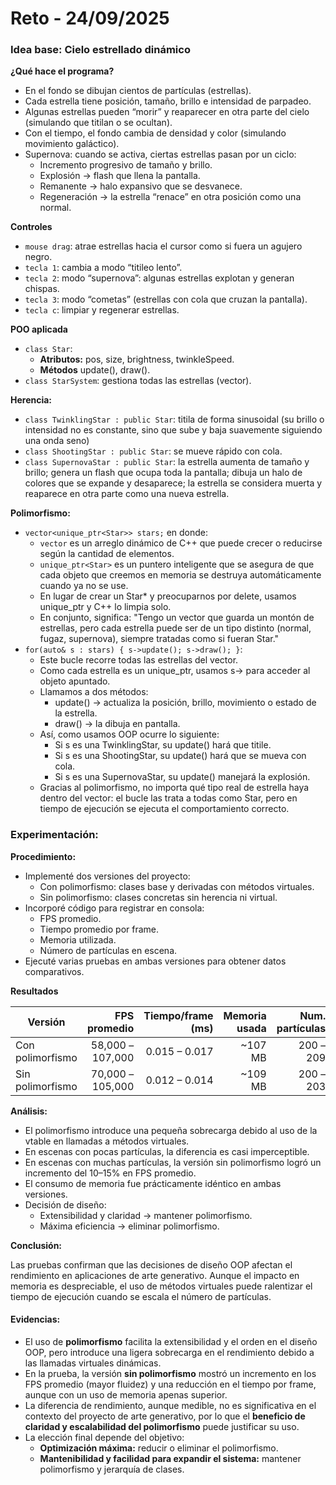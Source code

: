 # Reto - 24/09/2025
### Idea base: Cielo estrellado dinámico

**¿Qué hace el programa?**

- En el fondo se dibujan cientos de partículas (estrellas).
- Cada estrella tiene posición, tamaño, brillo e intensidad de parpadeo.
- Algunas estrellas pueden “morir” y reaparecer en otra parte del cielo (simulando que titilan o se ocultan).
- Con el tiempo, el fondo cambia de densidad y color (simulando movimiento galáctico).
- Supernova: cuando se activa, ciertas estrellas pasan por un ciclo:
    - Incremento progresivo de tamaño y brillo.
    - Explosión → flash que llena la pantalla.
    - Remanente → halo expansivo que se desvanece.
    - Regeneración → la estrella “renace” en otra posición como una normal.

**Controles**

- `mouse drag`: atrae estrellas hacia el cursor como si fuera un agujero negro.
- `tecla 1`: cambia a modo “titileo lento”.
- `tecla 2`: modo “supernova”: algunas estrellas explotan y generan chispas.
- `tecla 3`: modo “cometas” (estrellas con cola que cruzan la pantalla).
- `tecla c`: limpiar y regenerar estrellas.

**POO aplicada**

- `class Star`:
  - **Atributos:** pos, size, brightness, twinkleSpeed.
  - **Métodos** update(), draw().
- `class StarSystem`: gestiona todas las estrellas (vector).

**Herencia:**

- `class TwinklingStar : public Star`: titila de forma sinusoidal (su brillo o intensidad no es constante, sino que sube y baja suavemente siguiendo una onda seno)
- `class ShootingStar : public Star`: se mueve rápido con cola.
- `class SupernovaStar : public Star`: la estrella aumenta de tamaño y brillo; genera un flash que ocupa toda la pantalla; dibuja un halo de colores que se expande y desaparece; la estrella se considera muerta y reaparece en otra parte como una nueva estrella.

**Polimorfismo:**

- `vector<unique_ptr<Star>> stars;` en donde:
    - `vector` es un arreglo dinámico de C++ que puede crecer o reducirse según la cantidad de elementos.
    - `unique_ptr<Star>` es un puntero inteligente que se asegura de que cada objeto que creemos en memoria se destruya automáticamente cuando ya no se use.
    - En lugar de crear un Star* y preocuparnos por delete, usamos unique_ptr y C++ lo limpia solo.
    - En conjunto, significa: "Tengo un vector que guarda un montón de estrellas, pero cada estrella puede ser de un tipo distinto (normal, fugaz, supernova), siempre tratadas como si fueran Star."
- `for(auto& s : stars) { s->update(); s->draw(); }`:
    - Este bucle recorre todas las estrellas del vector.
    - Como cada estrella es un unique_ptr<Star>, usamos s-> para acceder al objeto apuntado.
    - Llamamos a dos métodos:
        - update() → actualiza la posición, brillo, movimiento o estado de la estrella.
        - draw() → la dibuja en pantalla.
    - Así, como usamos OOP ocurre lo siguiente:
        - Si s es una TwinklingStar, su update() hará que titile.
        - Si s es una ShootingStar, su update() hará que se mueva con cola.
        - Si s es una SupernovaStar, su update() manejará la explosión.
    - Gracias al polimorfismo, no importa qué tipo real de estrella haya dentro del vector: el bucle las trata a todas como Star, pero en tiempo de ejecución se ejecuta el comportamiento correcto.

### Experimentación:

**Procedimiento:**

- Implementé dos versiones del proyecto:
	- Con polimorfismo: clases base y derivadas con métodos virtuales.
	- Sin polimorfismo: clases concretas sin herencia ni virtual.
- Incorporé código para registrar en consola:
    - FPS promedio.
	- Tiempo promedio por frame.
	- Memoria utilizada.
	- Número de partículas en escena.
- Ejecuté varias pruebas en ambas versiones para obtener datos comparativos.

**Resultados**

| Versión              | FPS promedio      | Tiempo/frame (ms) | Memoria usada | Num. partículas |
|-----------------------|------------------:|------------------:|--------------:|----------------:|
| Con polimorfismo      | 58,000 – 107,000 | 0.015 – 0.017     | ~107 MB       | 200 – 209       |
| Sin polimorfismo      | 70,000 – 105,000 | 0.012 – 0.014     | ~109 MB       | 200 – 203       |

**Análisis:**

- El polimorfismo introduce una pequeña sobrecarga debido al uso de la vtable en llamadas a métodos virtuales.
- En escenas con pocas partículas, la diferencia es casi imperceptible.
- En escenas con muchas partículas, la versión sin polimorfismo logró un incremento del 10–15% en FPS promedio.
- El consumo de memoria fue prácticamente idéntico en ambas versiones.
- Decisión de diseño:
    - Extensibilidad y claridad → mantener polimorfismo.
	- Máxima eficiencia → eliminar polimorfismo.

**Conclusión:**

Las pruebas confirman que las decisiones de diseño OOP afectan el rendimiento en aplicaciones de arte generativo. Aunque el impacto en memoria es despreciable, el uso de métodos virtuales puede ralentizar el tiempo de ejecución cuando se escala el número de partículas.

#### Evidencias:



- El uso de **polimorfismo** facilita la extensibilidad y el orden en el diseño OOP, pero introduce una ligera sobrecarga en el rendimiento debido a las llamadas virtuales dinámicas.  
- En la prueba, la versión **sin polimorfismo** mostró un incremento en los FPS promedio (mayor fluidez) y una reducción en el tiempo por frame, aunque con un uso de memoria apenas superior.  
- La diferencia de rendimiento, aunque medible, no es significativa en el contexto del proyecto de arte generativo, por lo que el **beneficio de claridad y escalabilidad del polimorfismo** puede justificar su uso.  
- La elección final depende del objetivo:  
  - **Optimización máxima:** reducir o eliminar el polimorfismo.  
  - **Mantenibilidad y facilidad para expandir el sistema:** mantener polimorfismo y jerarquía de clases.  